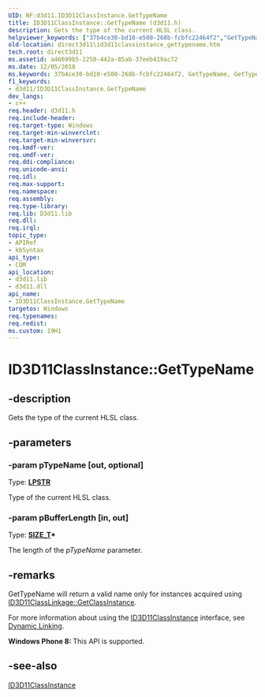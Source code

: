 ```yaml
---
UID: NF:d3d11.ID3D11ClassInstance.GetTypeName
title: ID3D11ClassInstance::GetTypeName (d3d11.h)
description: Gets the type of the current HLSL class.
helpviewer_keywords: ["37b4ce30-bd10-e500-268b-fcbfc22464f2","GetTypeName","GetTypeName method [Direct3D 11]","GetTypeName method [Direct3D 11]","ID3D11ClassInstance interface","ID3D11ClassInstance interface [Direct3D 11]","GetTypeName method","ID3D11ClassInstance.GetTypeName","ID3D11ClassInstance::GetTypeName","d3d11/ID3D11ClassInstance::GetTypeName","direct3d11.id3d11classinstance_gettypename"]
old-location: direct3d11\id3d11classinstance_gettypename.htm
tech.root: direct3d11
ms.assetid: a46699b5-2250-442a-85ab-37eeb419ac72
ms.date: 12/05/2018
ms.keywords: 37b4ce30-bd10-e500-268b-fcbfc22464f2, GetTypeName, GetTypeName method [Direct3D 11], GetTypeName method [Direct3D 11],ID3D11ClassInstance interface, ID3D11ClassInstance interface [Direct3D 11],GetTypeName method, ID3D11ClassInstance.GetTypeName, ID3D11ClassInstance::GetTypeName, d3d11/ID3D11ClassInstance::GetTypeName, direct3d11.id3d11classinstance_gettypename
f1_keywords:
- d3d11/ID3D11ClassInstance.GetTypeName
dev_langs:
- c++
req.header: d3d11.h
req.include-header: 
req.target-type: Windows
req.target-min-winverclnt: 
req.target-min-winversvr: 
req.kmdf-ver: 
req.umdf-ver: 
req.ddi-compliance: 
req.unicode-ansi: 
req.idl: 
req.max-support: 
req.namespace: 
req.assembly: 
req.type-library: 
req.lib: D3d11.lib
req.dll: 
req.irql: 
topic_type:
- APIRef
- kbSyntax
api_type:
- COM
api_location:
- d3d11.lib
- d3d11.dll
api_name:
- ID3D11ClassInstance.GetTypeName
targetos: Windows
req.typenames: 
req.redist: 
ms.custom: 19H1
---
```


# ID3D11ClassInstance::GetTypeName


## -description


Gets the type of the current HLSL class.


## -parameters




### -param pTypeName [out, optional]

Type: <b><a href="https://docs.microsoft.com/windows/desktop/WinProg/windows-data-types">LPSTR</a></b>

Type of the current HLSL class.


### -param pBufferLength [in, out]

Type: <b><a href="https://docs.microsoft.com/windows/desktop/WinProg/windows-data-types">SIZE_T</a>*</b>

The length of the <i>pTypeName</i> parameter.
          


## -remarks



GetTypeName will return a valid name only for instances acquired using <a href="https://docs.microsoft.com/windows/desktop/api/d3d11/nf-d3d11-id3d11classlinkage-getclassinstance">ID3D11ClassLinkage::GetClassInstance</a>.
        

For more information about using the <a href="https://docs.microsoft.com/windows/desktop/api/d3d11/nn-d3d11-id3d11classinstance">ID3D11ClassInstance</a> interface, see <a href="https://docs.microsoft.com/windows/desktop/direct3dhlsl/overviews-direct3d-11-hlsl-dynamic-linking">Dynamic Linking</a>.
        

<b>Windows Phone 8:
        </b> This API is supported.
      




## -see-also




<a href="https://docs.microsoft.com/windows/desktop/api/d3d11/nn-d3d11-id3d11classinstance">ID3D11ClassInstance</a>
 

 

